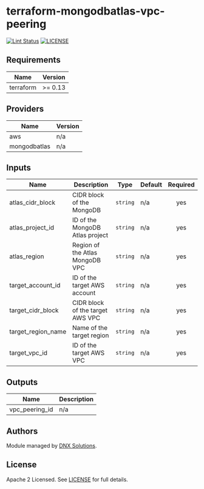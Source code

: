 # terraform-mongodbatlas-vpc-peering

[![Lint Status](https://github.com/DNXLabs/terraform-aws-template/workflows/Lint/badge.svg)](https://github.com/DNXLabs/terraform-aws-template/actions)
[![LICENSE](https://img.shields.io/github/license/DNXLabs/terraform-aws-template)](https://github.com/DNXLabs/terraform-aws-template/blob/master/LICENSE)

<!--- BEGIN_TF_DOCS --->

## Requirements

| Name | Version |
|------|---------|
| terraform | >= 0.13 |

## Providers

| Name | Version |
|------|---------|
| aws | n/a |
| mongodbatlas | n/a |

## Inputs

| Name | Description | Type | Default | Required |
|------|-------------|------|---------|:--------:|
| atlas\_cidr\_block | CIDR block of the MongoDB | `string` | n/a | yes |
| atlas\_project\_id | ID of the MongoDB Atlas project | `string` | n/a | yes |
| atlas\_region | Region of the Atlas MongoDB VPC | `string` | n/a | yes |
| target\_account\_id | ID of the target AWS account | `string` | n/a | yes |
| target\_cidr\_block | CIDR block of the target AWS VPC | `string` | n/a | yes |
| target\_region\_name | Name of the target region | `string` | n/a | yes |
| target\_vpc\_id | ID of the target AWS VPC | `string` | n/a | yes |

## Outputs

| Name | Description |
|------|-------------|
| vpc\_peering\_id | n/a |

<!--- END_TF_DOCS --->

## Authors

Module managed by [DNX Solutions](https://github.com/DNXLabs).

## License

Apache 2 Licensed. See [LICENSE](https://github.com/DNXLabs/terraform-mongodbatlas-vpc-peering/blob/master/LICENSE) for full details.
